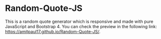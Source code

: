 # Random-Quote-JS
This is a random quote generator which is responsive and made with pure JavaScript and Bootstrap 4. You can check the preview in the following link:
https://amitpaul17.github.io/Random-Quote-JS/. 
